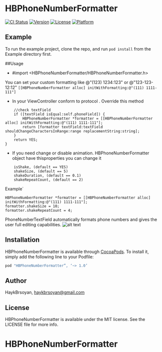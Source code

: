 # HBPhoneNumberFormatter

[![CI Status](http://img.shields.io/travis/HaykBrsoyan/HBPhoneNumberFormatter.svg?style=flat)](https://travis-ci.org/HaykBrsoyan/HBPhoneNumberFormatter)
[![Version](https://img.shields.io/cocoapods/v/HBPhoneNumberFormatter.svg?style=flat)](http://cocoapods.org/pods/HBPhoneNumberFormatter)
[![License](https://img.shields.io/cocoapods/l/HBPhoneNumberFormatter.svg?style=flat)](http://cocoapods.org/pods/HBPhoneNumberFormatter)
[![Platform](https://img.shields.io/cocoapods/p/HBPhoneNumberFormatter.svg?style=flat)](http://cocoapods.org/pods/HBPhoneNumberFormatter)

## Example

To run the example project, clone the repo, and run `pod install` from the Example directory first.

##Usage

- #import <HBPhoneNumberFormatter/HBPhoneNumberFormatter.h>

You can set your custom formatting like @"(123) 1234:123" or @"123-123-12:12"
``` [[HBPhoneNumberFormatter alloc] initWithFormatting:@"(111) 1111-111"] ```

- In your ViewController conform to protocol <UITextFieldDelegate>. 
Override this method
```- (BOOL)textField:(UITextField *)textField shouldChangeCharactersInRange:(NSRange)range replacementString:(NSString *)string {
    //check textField
    if ([textField isEqual:self.phoneField]) {
    	HBPhoneNumberFormatter *formatter = [[HBPhoneNumberFormatter alloc] initWithFormatting:@"(111) 1111-111"];
        return [formatter textField:textField shouldChangeCharactersInRange:range replacementString:string];
    }
    return YES;
}
```
- If you need change or disable animation.
HBPhoneNumberFormatter object have thisproperties you can change it 
``` 
	isShake, (default == YES)
	shakeSize, (default == 5)
	shakeDuration, (default == 0.1)
	shakeRepeatCount, (default == 2)
```

Example` 
``` 
HBPhoneNumberFormatter *formatter = [[HBPhoneNumberFormatter alloc] initWithFormatting:@"(111) 1111-111"];
formatter.shakeSize = 10;
formatter.shakeRepeatCount = 4; 
```
PhoneNumberTextField automatically formats phone numbers and gives the user full editing capabilities.
![alt text](https://github.com/Brsoyan/HBPhoneNumberFormatter/master/img.png)

## Installation

HBPhoneNumberFormatter is available through [CocoaPods](http://cocoapods.org). To install
it, simply add the following line to your Podfile:

```ruby
pod "HBPhoneNumberFormatter”, ‘~> 1.0’
```
## Author

HaykBrsoyan, haykbrsoyan@gmail.com

## License

HBPhoneNumberFormatter is available under the MIT license. See the LICENSE file for more info.
# HBPhoneNumberFormatter
